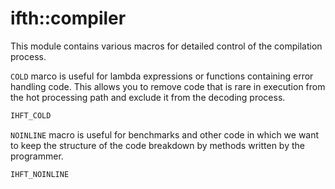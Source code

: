 # ifth::compiler

This module contains various macros for detailed control of the compilation process.

`COLD` marco is useful for lambda expressions or functions containing error handling code. This allows you to remove code that is rare in execution from the hot processing path and exclude it from the decoding process.

```cpp
IHFT_COLD
```

`NOINLINE` macro is useful for benchmarks and other code in which we want to keep the structure of the code breakdown by methods written by the programmer.

```cpp
IHFT_NOINLINE
```
